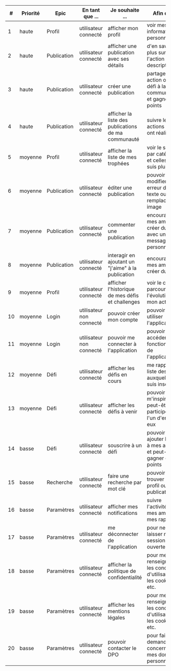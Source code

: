 | #  | Priorité | Epic        | En tant que ...          | Je souhaite ...                                     | Afin de ...                                                            | Sprint |
| -- | -------- | ----------- | ------------------------ | --------------------------------------------------- | ---------------------------------------------------------------------- | ------ |
| 1  | haute    | Profil      | utilisateur connecté     | afficher mon profil                                 | voir mes informations personnelles                                     | 4      |
| 2  | haute    | Publication | utilisateur connecté     | afficher une publication avec ses détails           | d'en savoir plus sur l'action dont le descriptif                       | 4      |
| 3  | haute    | Publication | utilisateur connecté     | créer une publication                               | partager une action ou un défi à la communauté et gagner des points    | 4      |
| 4  | haute    | Publication | utilisateur connecté     | afficher la liste des publications de ma communauté | suivre les actions qu'ils ont réalisées                                | 5      |
| 5  | moyenne  | Profil      | utilisateur connecté     | afficher la liste de mes trophées                   | voir le suivi par catégories et celles où je suis plus actif           | 5      |
| 6  | moyenne  | Publication | utilisateur connecté     | éditer une publication                              | pouvoir modifier une erreur de texte ou remplacer une image            | 5      |
| 7  | moyenne  | Publication | utilisateur connecté     | commenter une publication                           | encourager mes amis et créer du lien avec un message personnalisé      | 5      |
| 8  | moyenne  | Publication | utilisateur connecté     | interagir en ajoutant un "j'aime" à la publication  | encourager mes amis et créer du lien                                   | 6      |
| 9  | moyenne  | Profil      | utilisateur connecté     | afficher l'historique de mes défis et challenges    | voir le chemin parcouru et l'évolution de mon activité                 | 6      |
| 10 | moyenne  | Login       | utilisateur non connecté | pouvoir créer mon compte                            | pouvoir utiliser l'application                                         | 6      |
| 11 | moyenne  | Login       | utilisateur non connecté | pouvoir me connecter à l'application                | pouvoir accéder aux fonctionnalités de l'application                   | 6      |
| 12 | moyenne  | Défi        | utilisateur connecté     | afficher les défis en cours                         | me rappeler la liste des défis auxquels je suis inscrit.e              | 7      |
| 13 | moyenne  | Défi        | utilisateur connecté     | afficher les défis à venir                          | pouvoir m'inspirer et peut-être participer à l'un d'entre eux          | 7      |
| 14 | basse    | Défi        | utilisateur connecté     | souscrire à un défi                                 | pouvoir ajouter le défi à mes actions et peut-être gagner des points   | 7      |
| 15 | basse    | Recherche   | utilisateur connecté     | faire une recherche par mot clé                     | pouvoir trouver un profil ou une publication                           | 7      |
| 16 | basse    | Paramètres  | utilisateur connecté     | afficher mes notifications                          | suivre l'activité de mes amis ou mes rappels                           | 8      |
| 17 | basse    | Paramètres  | utilisateur connecté     | me déconnecter de l'application                     | pour ne pas laisser ma session ouverte                                 | 8      |
| 18 | basse    | Paramètres  | utilisateur connecté     | afficher la politique de confidentialité            | pour me renseigner sur les conditions d'utilisation, les cookies, etc. | 8      |
| 19 | basse    | Paramètres  | utilisateur connecté     | afficher les mentions légales                       | pour me renseigner sur les conditions d'utilisation, les cookies, etc. | 8      |
| 20 | basse    | Paramètres  | utilisateur connecté     | pouvoir contacter le DPO                            | pour faire une demande concernant mes données personnelles             | 8      |
